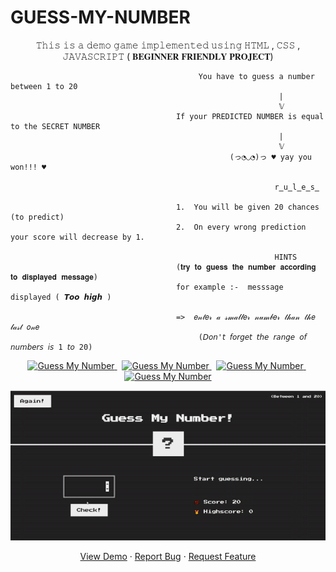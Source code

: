 # GUESS-MY-NUMBER 
  <p align="center">
 𝚃𝚑𝚒𝚜 𝚒𝚜 𝚊 𝚍𝚎𝚖𝚘 𝚐𝚊𝚖𝚎 𝚒𝚖𝚙𝚕𝚎𝚖𝚎𝚗𝚝𝚎𝚍 𝚞𝚜𝚒𝚗𝚐 𝙷𝚃𝙼𝙻 , 𝙲𝚂𝚂 , 𝙹𝙰𝚅𝙰𝚂𝙲𝚁𝙸𝙿𝚃  ( 𝐁𝐄𝐆𝐈𝐍𝐍𝐄𝐑 𝐅𝐑𝐈𝐄𝐍𝐃𝐋𝐘 𝐏𝐑𝐎𝐉𝐄𝐂𝐓)
 </p>
 
                                                             
                                                            
                                                             
                                                                    
                                              You have to guess a number between 1 to 20 
                                                                |
                                                                𝕍
                                         If your PREDICTED NUMBER is equal to the SECRET NUMBER 
                                                                |
                                                                𝕍
                                                     (っ◔◡◔)っ ♥ yay you won!!! ♥
                                                                             
                                                               r̳u̳l̳e̳s̳
                                                                      
                                         1.  You will be given 20 chances (to predict)
                                         2.  On every wrong prediction your score will decrease by 1.
                                                                 
                                                               HINTS
                                         (𝐭𝐫𝐲 𝐭𝐨 𝐠𝐮𝐞𝐬𝐬 𝐭𝐡𝐞 𝐧𝐮𝐦𝐛𝐞𝐫 𝐚𝐜𝐜𝐨𝐫𝐝𝐢𝐧𝐠 𝐭𝐨 𝐝𝐢𝐬𝐩𝐥𝐚𝐲𝐞𝐝 𝐦𝐞𝐬𝐬𝐚𝐠𝐞)
                                         for example :-  messsage displayed ( 𝙏𝙤𝙤 𝙝𝙞𝙜𝙝 )
                                                                     
                                         =>  𝑒𝓃𝓉𝑒𝓇 𝒶 𝓈𝓂𝒶𝓁𝓁𝑒𝓇 𝓃𝓊𝓂𝒷𝑒𝓇 𝓉𝒽𝒶𝓃 𝓉𝒽𝑒 𝓁𝒶𝓈𝓉 𝑜𝓃𝑒
                                              (𝘋𝘰𝘯'𝘵 𝘧𝘰𝘳𝘨𝘦𝘵 𝘵𝘩𝘦 𝘳𝘢𝘯𝘨𝘦 𝘰𝘧 𝘯𝘶𝘮𝘣𝘦𝘳𝘴 𝘪𝘴 1 𝘵𝘰 20) 
  <p align="center">                   
  <a href="https://github.com/08Gunjan/GUESS-MY-NUMBER/fork" target="blank">            
  <img src="https://img.shields.io/github/forks/08Gunjan/GUESS-MY-NUMBER?style=flat-square" alt="Guess My Number"/>
</a>&nbsp;
<a href="https://github.com/08Gunjan/GUESS-MY-NUMBER/stargazers" target="blank">
<img src="https://img.shields.io/github/stars/08Gunjan/GUESS-MY-NUMBER?style=flat-square" alt="Guess My Number"/>
</a>&nbsp;
<a href="https://github.com/08Gunjan/GUESS-MY-NUMBER/issues" target="blank">
<img src="https://img.shields.io/github/issues/08Gunjan/GUESS-MY-NUMBER?style=flat-square" alt="Guess My Number"/>
</a>&nbsp;
<a href="https://github.com/08Gunjan/GUESS-MY-NUMBER/pulls" target="blank">
<img src="https://img.shields.io/github/issues-pr/08Gunjan/GUESS-MY-NUMBER?style=flat-square" alt="Guess My Number"/>
</a>
</p>
    <p align="center">      
   <img src="./videos/guess the number.gif" alt="Demo of Guess The Number">
   <br>
 </p> 
 <p align="center">
    <a href="https://08gunjan.github.io/GUESS-MY-NUMBER/Guess%20the%20Number/game.html" target="blank">View Demo</a>
    ·
    <a href="https://github.com/08Gunjan/GUESS-MY-NUMBER/issues/new/choose">Report Bug</a>
    ·
    <a href="https://github.com/08Gunjan/GUESS-MY-NUMBER/issues/new/choose">Request Feature</a>
</p>
  
                                                                         

